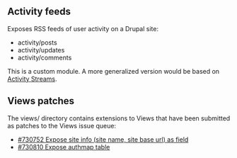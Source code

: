 
## Activity feeds

Exposes RSS feeds of user activity on a Drupal site:

* activity/posts
* activity/updates
* activity/comments

This is a custom module. A more generalized version would be based on
[Activity Streams](http://activitystrea.ms/).

## Views patches

The views/ directory contains extensions to Views that have been 
submitted as patches to the Views issue queue:

* [#730752 Expose site info (site name, site base url) as field](http://drupal.org/node/730752)
* [#730810 Expose authmap table](http://drupal.org/node/730810)
